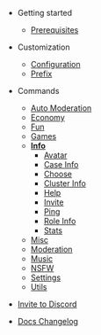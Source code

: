 - Getting started

  - [Prerequisites](prerequisites.md)

- Customization

  - [Configuration](/customization/configuration.md)
  - [Prefix](/customization/prefix.md)

- Commands
  - [Auto Moderation](/commands/automod/)
  - [Economy](/commands/economy/)
  - [Fun](/commands/fun/)
  - [Games](/commands/games/)
  - [**Info**](/commands/info/)
    - [Avatar](/commands/info/avatar.md)
    - [Case Info](/commands/info/case-info.md)
    - [Choose](/commands/info/choose.md)
    - [Cluster Info](/commands/info/cluster-info.md)
    - [Help](/commands/info/help.md)
    - [Invite](/commands/info/invite.md)
    - [Ping](/commands/info/ping.md)
    - [Role Info](/commands/info/role-info.md)
    - [Stats](/commands/info/stats.md)
  - [Misc](/commands/misc/)
  - [Moderation](/commands/moderation/)
  - [Music](/commands/music/)
  - [NSFW](/commands/nsfw/)
  - [Settings](/commands/settings/)
  - [Utils](/commands/utils/)

- [Invite to Discord](invite.md)
- [Docs Changelog](changelog.md)